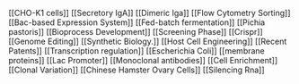 [[CHO-K1 cells]]
[[Secretory IgA]]
[[Dimeric Iga]]
[[Flow Cytometry Sorting]]
[[Bac-based Expression System]]
[[Fed-batch fermentation]]
[[Pichia pastoris]]
[[Bioprocess Development]]
[[Screening Phase]]
[[Crispr]]
[[Genome Editing]]
[[Synthetic Biology.]]
[[Host Cell Engineering]]
[[Recent Patents]]
[[Transcription regulation]]
[[Escherichia Coli]]
[[membrane proteins]]
[[Lac Promoter]]
[[Monoclonal antibodies]]
[[Cell Enrichment]]
[[Clonal Variation]]
[[Chinese Hamster Ovary Cells]]
[[Silencing Rna]]
